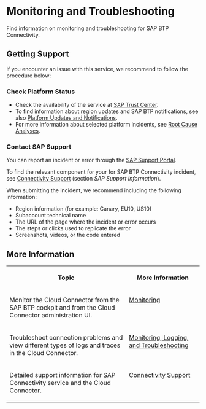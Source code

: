 <!-- loio27ab9fa4bf8f4ecdbaf9cb88ed040eca -->

# Monitoring and Troubleshooting

Find information on monitoring and troubleshooting for SAP BTP Connectivity.



<a name="loio27ab9fa4bf8f4ecdbaf9cb88ed040eca__section_gs4_vm5_ljb"/>

## Getting Support

If you encounter an issue with this service, we recommend to follow the procedure below:



### **Check Platform Status**

-   Check the availability of the service at [SAP Trust Center](https://www.sap.com/about/trust-center/cloud-service-status.html).
-   To find information about region updates and SAP BTP notifications, see also [Platform Updates and Notifications](https://help.sap.com/docs/btp/sap-business-technology-platform/platform-updates-and-notifications?version=Cloud).
-   For more information about selected platform incidents, see [Root Cause Analyses](https://help.sap.com/viewer/product/SCP_RCA/Latest/en-US).



### **Contact SAP Support**

You can report an incident or error through the [SAP Support Portal](https://support.sap.com/en/index.html).

To find the relevant component for your for SAP BTP Connectivity incident, see [Connectivity Support](connectivity-support-e5580c5.md) \(section *SAP Support Information*\).

When submitting the incident, we recommend including the following information:

-   Region information \(for example: Canary, EU10, US10\)
-   Subaccount technical name
-   The URL of the page where the incident or error occurs
-   The steps or clicks used to replicate the error
-   Screenshots, videos, or the code entered



<a name="loio27ab9fa4bf8f4ecdbaf9cb88ed040eca__section_ugm_cp5_ljb"/>

## More Information


<table>
<tr>
<th valign="top">

Topic

</th>
<th valign="top">

More Information

</th>
</tr>
<tr>
<td valign="top">

Monitor the Cloud Connector from the SAP BTP cockpit and from the Cloud Connector administration UI.

</td>
<td valign="top">

[Monitoring](monitoring-6d9c937.md)

</td>
</tr>
<tr>
<td valign="top">

Troubleshoot connection problems and view different types of logs and traces in the Cloud Connector.

</td>
<td valign="top">

[Monitoring, Logging, and Troubleshooting](monitoring-logging-and-troubleshooting-e7df7f1.md)

</td>
</tr>
<tr>
<td valign="top">

Detailed support information for SAP Connectivity service and the Cloud Connector.

</td>
<td valign="top">

[Connectivity Support](connectivity-support-e5580c5.md)

</td>
</tr>
</table>

